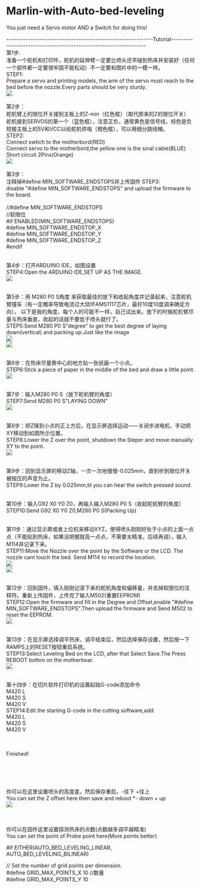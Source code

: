 # Marlin-with-Auto-bed-leveling
You just need a Servo motor AND a Switch for doing this!



-------------------------------------------------------------Tutorial-------------------------------------------------------------------<br/>
第1步:<br/>准备一个舵机和打印件，舵机的延伸臂一定要比喷头还早碰到热床并安装好（任何一个部件都一定要很牢固不能松动）不一定要和图片中的一模一样。<br/>
STEP1:<br/>Prepare a servo and printing models, the arm of the servo must reach to the bed before the nozzle.Every parts should be very sturdy.<br/>
![](https://github.com/Charkim-Pun/IMAGES/blob/master/1.png?raw=true)<br/><br/>
第2步：<br/>舵机臂上的限位开关接到主板上的Z-min（红色框）（取代原来的Z的限位开关）<br/>
       舵机接到SERVOS的第一个（蓝色框），注意正负，通常黄色是信号线，棕色是负<br/>
       短接主板上的5V和VCC以给舵机供电（橙色框），可以用细分跳线帽。<br/>
STEP2:<br/>
   Connect swtich to the motherbord(RED)<br/>
   Connect servo to the motherbord,the yellow one is the sinal cable(BLUE)<br/>
   Short circuit 2Pins(Orange)<br/>
   ![](https://github.com/Charkim-Pun/IMAGES/blob/master/2.png?raw=true)<br/><br/>
第3步：<br/>
注释掉#define MIN_SOFTWARE_ENDSTOPS并上传固件
STEP3:<br/>
disable "#define MIN_SOFTWARE_ENDSTOPS" and upload the firmware to the board.<br/><br/>
  //#define MIN_SOFTWARE_ENDSTOPS<br/>
  //软限位<br/>
  #if ENABLED(MIN_SOFTWARE_ENDSTOPS)<br/>
    #define MIN_SOFTWARE_ENDSTOP_X<br/>
    #define MIN_SOFTWARE_ENDSTOP_Y<br/>
    #define MIN_SOFTWARE_ENDSTOP_Z<br/>
  #endif<br/><br/>
  
第4步：打开ARDUINO IDE，如图设置<br/>
STEP4:Open the ARDUINO IDE,SET UP AS THE IMAGE.<br/>
![](https://github.com/Charkim-Pun/IMAGES/blob/master/4.png?raw=true)<br/><br/>

第5步：用    M280 P0 S角度   来获取最佳的放下和收起角度并记录起来，注意舵机臂撞车（有一定概率导致电流过大烧坏AMS1117芯片，最好10度10度调来确定方向）。
以下是我的角度，每个人的可能不一样，自己试出来。放下的时候舵机臂尽量与热床垂直，收起的话就不要低于喷头就行了。<br/>
STEP5:Send M280 P0 S"degree" to get the best degree of laying down(vertical) and packing up.Just like the image<br/>
![](https://github.com/Charkim-Pun/IMAGES/blob/master/51.png?raw=true)<br/>![](https://github.com/Charkim-Pun/IMAGES/blob/master/52.png?raw=true)<br/><br/>


第6步：在热床尽量靠中心的地方贴一张纸画一个小点。<br/>
STEP6:Stick a piece of paper in the middle of the bed and draw a little point.<br/>
![](https://github.com/Charkim-Pun/IMAGES/blob/master/6.png?raw=true)<br/><br/>

第7步：输入M280 P0 S（放下舵机臂的角度）<br/>
STEP7:Send M280 P0 S"LAYING DOWN"<br/>
![](https://github.com/Charkim-Pun/IMAGES/blob/master/51.png?raw=true)<br/><br/>

第8步：把Z降到小点的正上方后，在显示屏选择运动——关闭步进电机，手动把XY移动到如图所示位置。<br/>
STEP8:Lower the Z over the point, shutdown the Steper and move manually XY to the point.<br/>
![](https://github.com/Charkim-Pun/IMAGES/blob/master/8.png?raw=true)<br/><br/>

第9步：回到显示屏的移动Z轴，一次一次地慢慢-0.025mm，直到听到限位开关被按压的声音为止。<br/>
STEP9:Lower the Z by 0.025mm,til you can hear the switch pressed sound.<br/><br/>

第10步：输入G92 X0 Y0 Z0，再输入输入M280 P0 S（收起舵机臂的角度）<br/>
STEP10:Send G92 X0 Y0 Z0,M280 P0 S(Packing Up)<br/><br/>

第11步：通过显示屏或者上位机来移动XYZ，使得喷头刚刚好处于小点的上面一点点（不能贴到热床，如果没把握就高一点点，不需要太精准，后续再调），输入M114并记录下来。<br/>
STEP11:Move the Nozzle over the point by the Software or the LCD. The nozzle cant touch the bed. Send M114 to record the location.<br/>
![](https://github.com/Charkim-Pun/IMAGES/blob/master/11.png?raw=true)<br/>![](https://github.com/Charkim-Pun/IMAGES/blob/master/11-1.png?raw=true)<br/><br/>

第12步：回到固件，填入刚刚记录下来的舵机角度和偏移量，并去掉软限位的注释符。重新上传固件，上传完了输入M502(重置EEPROM)<br/>
STEP12:Open the firmware and fill in the Degree and Offset,enable "#define MIN_SOFTWARE_ENDSTOPS".Then upload the firmware and Send M502 to reset the EEPROM.<br/>
![](https://github.com/Charkim-Pun/IMAGES/blob/master/12.png?raw=true)<br/><br/>

第13步：在显示屏选择调平热床，调平结束后，然后选择保存设置，然后按一下RAMPS上的RESET按钮重启系统。<br/>
STEP13:Select Leveling Bed on the LCD, after that Select Save.The Press REBOOT botton on the motherboar.<br/>
![](https://github.com/Charkim-Pun/IMAGES/blob/master/13.png?raw=true)<br/><br/>

第十四步：在切片软件打印机的设置起始G-code添加命令<br/>
M420 L <br/>
M420 S <br/>
M420 V <br/>
STEP14:Edit the starting G-code in the cutting software,add:<br/>
M420 L <br/>
M420 S <br/>
M420 V <br/><br/><br/>

Finished!<br/><br/><br/><br/><br/>



你可以在这里设置喷头的高度差，然后保存重启。-往下 +往上<br/>
You can set the Z offset here then save and reboot  *- down + up <br/>
![](https://github.com/Charkim-Pun/IMAGES/blob/master/145.png?raw=true)<br/><br/><br/>

你可以在固件这里设置探测热床的点数(点数越多调平越精准)<br/>
You can set the point of Probe point here(More points better)<br/>

#if EITHER(AUTO_BED_LEVELING_LINEAR, AUTO_BED_LEVELING_BILINEAR)<br/>

  // Set the number of grid points per dimension.<br/>
  #define GRID_MAX_POINTS_X 10 //数量<br/>
  #define GRID_MAX_POINTS_Y 10<br/>
